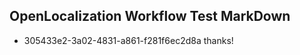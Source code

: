 ## OpenLocalization Workflow Test MarkDown
* 305433e2-3a02-4831-a861-f281f6ec2d8a thanks!

<!--HONumber=Jul16_HO2-->


